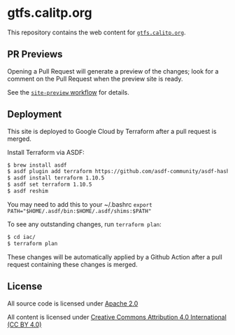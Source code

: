 # gtfs.calitp.org

This repository contains the web content for [`gtfs.calitp.org`](https://gtfs.calitp.org).

## PR Previews

Opening a Pull Request will generate a preview of the changes; look for a comment on the Pull Request when the preview site is ready.

See the [`site-preview` workflow](https://github.com/cal-itp/gtfs.calitp.org/blob/main/.github/workflows/site-preview.yml) for details.


## Deployment

This site is deployed to Google Cloud by Terraform after a pull request is merged.

Install Terraform via ASDF:

```bash
$ brew install asdf
$ asdf plugin add terraform https://github.com/asdf-community/asdf-hashicorp.git
$ asdf install terraform 1.10.5
$ asdf set terraform 1.10.5
$ asdf reshim
```

You may need to add this to your ~/.bashrc
```export PATH="$HOME/.asdf/bin:$HOME/.asdf/shims:$PATH"```

To see any outstanding changes, run `terraform plan`:

```bash
$ cd iac/
$ terraform plan
```

These changes will be automatically applied by a Github Action after a pull request containing these changes is merged.

## License

All source code is licensed under [Apache 2.0](./LICENSE)

All content is licensed under [Creative Commons Attribution 4.0 International (CC BY 4.0)](https://creativecommons.org/licenses/by/4.0/)
